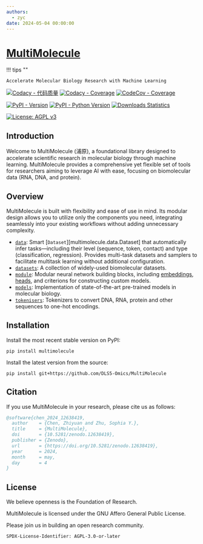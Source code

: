 ```yaml
---
authors:
  - zyc
date: 2024-05-04 00:00:00
---
```


# [MultiMolecule](https://multimolecule.danling.org)

!!! tips ""

    Accelerate Molecular Biology Research with Machine Learning

[![Codacy - 代码质量](https://app.codacy.com/project/badge/Grade/ad5fd8904c2e426bb0a865a9160d6c69)](https://app.codacy.com/gh/DLS5-Omics/multimolecule/dashboard?utm_source=gh&utm_medium=referral&utm_content=&utm_campaign=Badge_grade)
[![Codacy - Coverage](https://app.codacy.com/project/badge/Coverage/ad5fd8904c2e426bb0a865a9160d6c69)](https://app.codacy.com/gh/DLS5-Omics/multimolecule/dashboard?utm_source=gh&utm_medium=referral&utm_content=&utm_campaign=Badge_coverage)
[![CodeCov - Coverage](https://codecov.io/gh/DLS5-Omics/multimolecule/graph/badge.svg?token=G9WGWCOFQE)](https://codecov.io/gh/DLS5-Omics/multimolecule)

[![PyPI - Version](https://img.shields.io/pypi/v/multimolecule)](https://pypi.org/project/multimolecule/)
[![PyPI - Python Version](https://img.shields.io/pypi/pyversions/multimolecule)](https://pypi.org/project/multimolecule/)
[![Downloads Statistics](https://static.pepy.tech/badge/multimolecule/month)](https://multimolecule.danling.org)

[![License: AGPL v3](https://img.shields.io/badge/License-AGPL%20v3-blue.svg)](https://www.gnu.org/licenses/agpl-3.0)

## Introduction

Welcome to MultiMolecule (浦原), a foundational library designed to accelerate scientific research in molecular biology through machine learning.
MultiMolecule provides a comprehensive yet flexible set of tools for researchers aiming to leverage AI with ease, focusing on biomolecular data (RNA, DNA, and protein).

## Overview

MultiMolecule is built with flexibility and ease of use in mind.
Its modular design allows you to utilize only the components you need, integrating seamlessly into your existing workflows without adding unnecessary complexity.

- [`data`](data): Smart [`Dataset`][multimolecule.data.Dataset] that automatically infer tasks—including their level (sequence, token, contact) and type (classification, regression). Provides multi-task datasets and samplers to facilitate multitask learning without additional configuration.
- [`datasets`](datasets): A collection of widely-used biomolecular datasets.
- [`module`](module): Modular neural network building blocks, including [embeddings](module/embeddings), [heads](module/heads), and criterions for constructing custom models.
- [`models`](models): Implementation of state-of-the-art pre-trained models in molecular biology.
- [`tokenisers`](tokenisers): Tokenizers to convert DNA, RNA, protein and other sequences to one-hot encodings.
<!-- - [`runner`](runner): A powerful and extensible runner allows users to fine-tune models, evaluate and predict with ease. -->

## Installation

Install the most recent stable version on PyPI:

```shell
pip install multimolecule
```

Install the latest version from the source:

```shell
pip install git+https://github.com/DLS5-Omics/MultiMolecule
```

## Citation

If you use MultiMolecule in your research, please cite us as follows:

```bibtex
@software{chen_2024_12638419,
  author    = {Chen, Zhiyuan and Zhu, Sophia Y.},
  title     = {MultiMolecule},
  doi       = {10.5281/zenodo.12638419},
  publisher = {Zenodo},
  url       = {https://doi.org/10.5281/zenodo.12638419},
  year      = 2024,
  month     = may,
  day       = 4
}
```

## License

We believe openness is the Foundation of Research.

MultiMolecule is licensed under the GNU Affero General Public License.

Please join us in building an open research community.

`SPDX-License-Identifier: AGPL-3.0-or-later`
